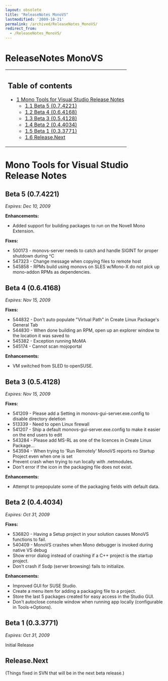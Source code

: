 ```yaml
---
layout: obsolete
title: "ReleaseNotes MonoVS"
lastmodified: '2009-10-21'
permalink: /archived/ReleaseNotes_MonoVS/
redirect_from:
  - /ReleaseNotes_MonoVS/
---
```


ReleaseNotes MonoVS
===================

<table>
<col width="100%" />
<tbody>
<tr class="odd">
<td align="left"><h2>Table of contents</h2>
<ul>
<li><a href="#mono-tools-for-visual-studio-release-notes">1 Mono Tools for Visual Studio Release Notes</a>
<ul>
<li><a href="#beta-5-074221">1.1 Beta 5 (0.7.4221)</a></li>
<li><a href="#beta-4-064168">1.2 Beta 4 (0.6.4168)</a></li>
<li><a href="#beta-3-054128">1.3 Beta 3 (0.5.4128)</a></li>
<li><a href="#beta-2-044034">1.4 Beta 2 (0.4.4034)</a></li>
<li><a href="#beta-1-033771">1.5 Beta 1 (0.3.3771)</a></li>
<li><a href="#releasenext">1.6 Release.Next</a></li>
</ul></li>
</ul></td>
</tr>
</tbody>
</table>

Mono Tools for Visual Studio Release Notes
==========================================

Beta 5 (0.7.4221)
-----------------

*Expires: Dec 10, 2009*

**Enhancements:**

-   Added support for building packages to run on the Novell Mono Extension.

**Fixes:**

-   500173 - monovs-server needs to catch and handle SIGINT for proper shutdown during \^C
-   547323 - Change message when copying files to remote host
-   545858 - RPMs build using monovs on SLES w/Mono-X do not pick up mono-addon RPMs as dependencies.

Beta 4 (0.6.4168)
-----------------

*Expires: Nov 15, 2009*

**Fixes:**

-   544832 - Don't auto populate "Virtual Path" in Create Linux Package's General Tab
-   544830 - When done building an RPM, open up an explorer window to the location it was saved to
-   545382 - Exception running MoMA
-   545174 - Cannot scan mojoportal

**Enhancements:**

-   VM switched from SLED to openSUSE.

Beta 3 (0.5.4128)
-----------------

*Expires: Nov 15, 2009*

**Fixes:**

-   541209 - Please add a Setting in monovs-gui-server.exe.config to disable directory deletion
-   513339 - Need to open Linux firewall
-   541207 - Ship a default monovs-gui-server.exe.config to make it easier on the end users to edit
-   543284 - Please add MS-RL as one of the licences in Create Linux Package...
-   543594 - When trying to 'Run Remotely' MonoVS reports no Startup Project even when one is set
-   Prevent crash when trying to run locally with .netmodules.
-   Don't error if the icon in the packaging file does not exist.

**Enhancements:**

-   Attempt to prepopulate some of the packaging fields with default data.

Beta 2 (0.4.4034)
-----------------

*Expires: Oct 31, 2009*

**Fixes:**

-   536820 - Having a Setup project in your solution causes MonoVS functions to fail.
-   540409 - MonoVS crashes when Mono debugger is invoked during native VS debug
-   Show error dialog instead of crashing if a C++ project is the startup project.
-   Don't crash if Ssdp (server browsing) fails to initialize.

**Enhancements:**

-   Improved GUI for SUSE Studio.
-   Create a menu item for adding a packaging file to a project.
-   Store the last 5 packages created for easy access in the Studio GUI.
-   Don't autoclose console window when running app locally (configurable in Tools-\>Options).

Beta 1 (0.3.3771)
-----------------

*Expires: Oct 31, 2009*

Initial Release

Release.Next
------------

(Things fixed in SVN that will be in the next beta release.)

